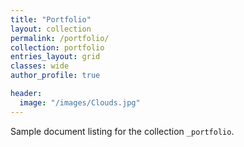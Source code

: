```yaml
---
title: "Portfolio"
layout: collection
permalink: /portfolio/
collection: portfolio
entries_layout: grid
classes: wide
author_profile: true

header:
  image: "/images/Clouds.jpg"
---
```


Sample document listing for the collection `_portfolio`.